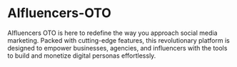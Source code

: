 # AIfluencers-OTO
AIfluencers OTO is here to redefine the way you approach social media marketing. Packed with cutting-edge features, this revolutionary platform is designed to empower businesses, agencies, and influencers with the tools to build and monetize digital personas effortlessly.
